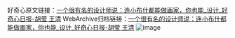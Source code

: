 好奇心原文链接：[一个很有名的设计师说：连小布什都能做画家，你也能_设计_好奇心日报-胡莹 王清](https://www.qdaily.com/articles/2519.html)
WebArchive归档链接：[一个很有名的设计师说：连小布什都能做画家，你也能_设计_好奇心日报-胡莹 王清](http://web.archive.org/web/20190623151151/https://www.qdaily.com/articles/2519.html)
![image](http://ww3.sinaimg.cn/large/007d5XDply1g3v691t0v4j30u06job2a)